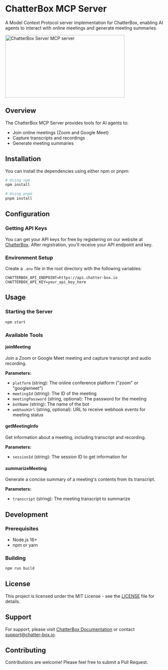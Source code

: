 # ChatterBox MCP Server

A Model Context Protocol server implementation for ChatterBox, enabling AI agents to interact with online meetings and generate meeting summaries.

<a href="https://glama.ai/mcp/servers/@OverQuotaAI/chatterboxio-mcp-server">
  <img width="380" height="200" src="https://glama.ai/mcp/servers/@OverQuotaAI/chatterboxio-mcp-server/badge" alt="ChatterBox Server MCP server" />
</a>

## Overview

The ChatterBox MCP Server provides tools for AI agents to:

- Join online meetings (Zoom and Google Meet)
- Capture transcripts and recordings
- Generate meeting summaries

## Installation

You can install the dependencies using either npm or pnpm:

```bash
# Using npm
npm install

# Using pnpm
pnpm install
```

## Configuration

### Getting API Keys

You can get your API keys for free by registering on our website at [ChatterBox](https://chatter-box.io). After registration, you'll receive your API endpoint and key.

### Environment Setup

Create a `.env` file in the root directory with the following variables:

```env
CHATTERBOX_API_ENDPOINT=https://api.chatter-box.io
CHATTERBOX_API_KEY=your_api_key_here
```

## Usage

### Starting the Server

```bash
npm start
```

### Available Tools

#### joinMeeting

Join a Zoom or Google Meet meeting and capture transcript and audio recording.

**Parameters:**

- `platform` (string): The online conference platform ("zoom" or "googlemeet")
- `meetingId` (string): The ID of the meeting
- `meetingPassword` (string, optional): The password for the meeting
- `botName` (string): The name of the bot
- `webhookUrl` (string, optional): URL to receive webhook events for meeting status

#### getMeetingInfo

Get information about a meeting, including transcript and recording.

**Parameters:**

- `sessionId` (string): The session ID to get information for

#### summarizeMeeting

Generate a concise summary of a meeting's contents from its transcript.

**Parameters:**

- `transcript` (string): The meeting transcript to summarize

## Development

### Prerequisites

- Node.js 16+
- npm or yarn

### Building

```bash
npm run build
```

## License

This project is licensed under the MIT License - see the [LICENSE](LICENSE) file for details.

## Support

For support, please visit [ChatterBox Documentation](https://chatter-box.io/documentation) or contact support@chatter-box.io.

## Contributing

Contributions are welcome! Please feel free to submit a Pull Request.